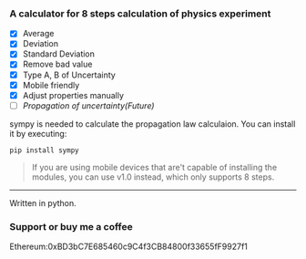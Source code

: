 ### A calculator for 8 steps calculation of physics experiment


- [x] Average
- [x] Deviation
- [x] Standard Deviation
- [x] Remove bad value
- [x] Type A, B of Uncertainty
- [x] Mobile friendly
- [x] Adjust properties manually
- [ ] _Propagation of uncertainty(Future)_

sympy is needed to calculate the propagation law calculaion. You can install it by executing:

`pip install sympy `
 
> If you are using mobile devices that are't capable of installing the modules, you can use v1.0 instead, which only supports 8 steps.
----
Written in python.
### Support or buy me a coffee
Ethereum:0xBD3bC7E685460c9C4f3CB84800f33655fF9927f1
